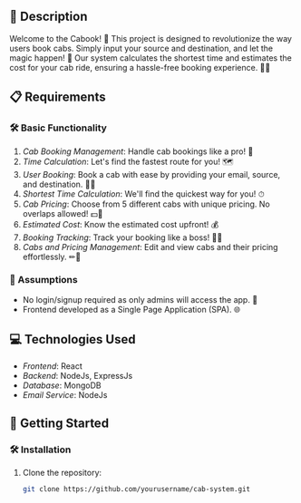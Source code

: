 ## 📝 Description

Welcome to the Cabook! 🎉 This project is designed to revolutionize the way users book cabs. Simply input your source and destination, and let the magic happen! 🌟 Our system calculates the shortest time and estimates the cost for your cab ride, ensuring a hassle-free booking experience. 🚕💨

## 📋 Requirements

### 🛠 Basic Functionality

1. *Cab Booking Management*: Handle cab bookings like a pro! 📅
2. *Time Calculation*: Let's find the fastest route for you! 🗺
3. *User Booking*: Book a cab with ease by providing your email, source, and destination. 📧📍
4. *Shortest Time Calculation*: We'll find the quickest way for you! ⏱
5. *Cab Pricing*: Choose from 5 different cabs with unique pricing. No overlaps allowed! 💵🚕
6. *Estimated Cost*: Know the estimated cost upfront! 💰
7. *Booking Tracking*: Track your booking like a boss! 🕵‍♂
8. *Cabs and Pricing Management*: Edit and view cabs and their pricing effortlessly. ✏🚖

### 🤔 Assumptions

- No login/signup required as only admins will access the app. 🔐
- Frontend developed as a Single Page Application (SPA). 🌐

## 💻 Technologies Used

- *Frontend*: React
- *Backend*: NodeJs, ExpressJs
- *Database*: MongoDB
- *Email Service*: NodeJs

## 🚀 Getting Started

### 🛠 Installation

1. Clone the repository:
   ```bash
   git clone https://github.com/yourusername/cab-system.git 
